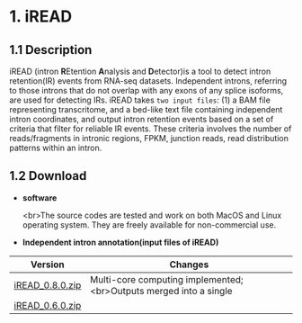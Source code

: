 # 1. iREAD
## 1.1 Description
iREAD (intron **R**Etention **A**nalysis and **D**etector)is a tool to detect intron retention(IR) events from RNA-seq datasets. Independent introns, referring to those introns that do not overlap with any exons of any splice isoforms, are used for detecting IRs. iREAD takes `two input files`: (1) a BAM file representing transcritome, and a bed-like text file containing independent intron coordinates, and output intron retention events based on a set of criteria that filter for reliable IR events. These criteria involves the number of reads/fragments in intronic regions, FPKM, junction reads, read distribution patterns within an intron.

## 1.2 Download

* **software**
    
    \<br>The source codes are tested and work on both MacOS and Linux operating system. They are freely available for non-commercial use.

* **Independent intron annotation(input files of iREAD)**

| **Version** | **Changes** |
| - | - |
| [iREAD_0.8.0.zip](http://www.genemine.org/codes/iREAD_0.8.0.zip) | Multi-core computing implemented; \<br>Outputs merged into a single | file.
| [iREAD_0.6.0.zip](http://www.genemine.org/codes/iREAD_0.6.0.zip) |  |

